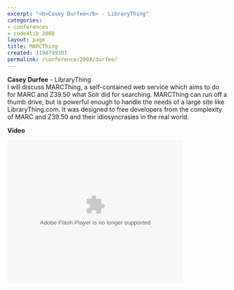 ```yaml
---
excerpt: "<b>Casey Durfee</b> - LibraryThing"
categories:
- conferences
- code4lib 2008
layout: page
title: MARCThing
created: 1198799301
permalink: /conference/2008/durfee/
---
```

<b>Casey Durfee</b> - LibraryThing<br />
I will discuss MARCThing, a self-contained web service which aims to do for MARC and Z39.50 what Solr did for searching. MARCThing can run off a thumb drive, but is powerful enough to handle the needs of a large site like LibraryThing.com. It was designed to free developers from the complexity of MARC and Z39.50 and their idiosyncrasies in the real world.

<b>Video</b>

<embed id="VideoPlayback" style="width:400px;height:326px" flashvars="" src="http://video.google.com/googleplayer.swf?docid=1159361554138224640&hl=en" type="application/x-shockwave-flash"> </embed>
